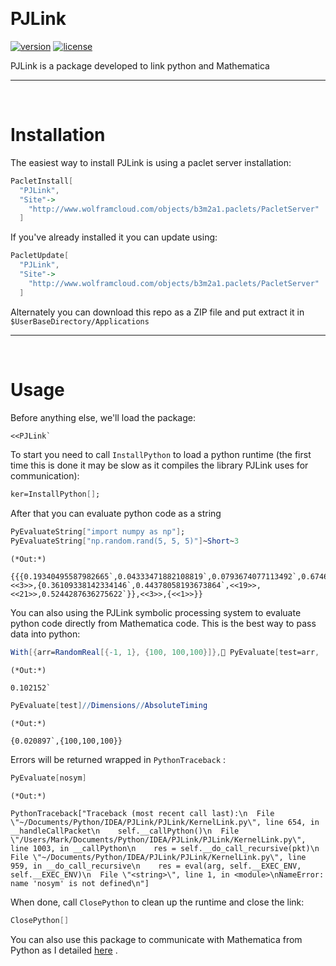 <a id="pjlink" style="width:0;height:0;margin:0;padding:0;">&zwnj;</a>

# PJLink

[![version](http://img.shields.io/badge/version-1.0.2-orange.svg)](https://github.com/b3m2a1/PJLink/master/PJLink/PacletInfo.m)  [![license](http://img.shields.io/badge/license-MIT-blue.svg)](https://opensource.org/licenses/MIT)

PJLink is a package developed to link python and Mathematica

---

<a id="installation" style="width:0;height:0;margin:0;padding:0;">&zwnj;</a>

# Installation

The easiest way to install PJLink is using a paclet server installation:

```mathematica
PacletInstall[
  "PJLink",
  "Site"->
    "http://www.wolframcloud.com/objects/b3m2a1.paclets/PacletServer"
  ]
```

If you've already installed it you can update using:

```mathematica
PacletUpdate[
  "PJLink",
  "Site"->
    "http://www.wolframcloud.com/objects/b3m2a1.paclets/PacletServer"
  ]
```

Alternately you can download this repo as a ZIP file and put extract it in  ```$UserBaseDirectory/Applications```

---

<a id="usage" style="width:0;height:0;margin:0;padding:0;">&zwnj;</a>

# Usage

Before anything else, we'll load the package:

```mathematica
<<PJLink`
```

To start you need to call  ```InstallPython``` to load a python runtime (the first time this is done it may be slow as it compiles the library PJLink uses for communication):

```mathematica
ker=InstallPython[];
```

After that you can evaluate python code as a string

```mathematica
PyEvaluateString["import numpy as np"];
PyEvaluateString["np.random.rand(5, 5, 5)"]~Short~3
```

    (*Out:*)
    
    {{{0.19340495587982665`,0.04333471882108819`,0.0793674077113492`,0.6746465215828963`,0.9128377509416972`},<<3>>,{0.36109338142334146`,0.44378058193673864`,<<19>>,<<21>>,0.5244287636275622`}},<<3>>,{<<1>>}}

You can also using the PJLink symbolic processing system to evaluate python code directly from Mathematica code. This is the best way to pass data into python:

```mathematica
With[{arr=RandomReal[{-1, 1}, {100, 100,100}]}, PyEvaluate[test=arr,  TimeConstraint->1]]//AbsoluteTiming//First
```

    (*Out:*)
    
    0.102152`

```mathematica
PyEvaluate[test]//Dimensions//AbsoluteTiming
```

    (*Out:*)
    
    {0.020897`,{100,100,100}}

Errors will be returned wrapped in  ```PythonTraceback``` :

```mathematica
PyEvaluate[nosym]
```

    (*Out:*)
    
    PythonTraceback["Traceback (most recent call last):\n  File \"~/Documents/Python/IDEA/PJLink/PJLink/KernelLink.py\", line 654, in __handleCallPacket\n    self.__callPython()\n  File \"/Users/Mark/Documents/Python/IDEA/PJLink/PJLink/KernelLink.py\", line 1003, in __callPython\n    res = self.__do_call_recursive(pkt)\n  File \"~/Documents/Python/IDEA/PJLink/PJLink/KernelLink.py\", line 959, in __do_call_recursive\n    res = eval(arg, self.__EXEC_ENV, self.__EXEC_ENV)\n  File \"<string>\", line 1, in <module>\nNameError: name 'nosym' is not defined\n"]

When done, call  ```ClosePython``` to clean up the runtime and close the link:

```mathematica
ClosePython[]
```

You can also use this package to communicate with Mathematica from Python as I detailed  [here](https://www.wolframcloud.com/objects/b3m2a1/home/pjlink-hooking-up-mathematica-and-python.html#main-content) .
